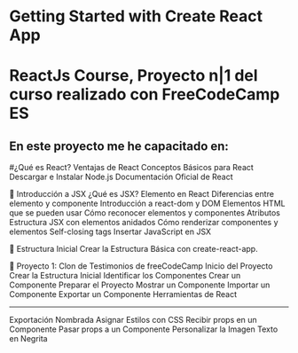 # Getting Started with Create React App
<h1>ReactJs Course, Proyecto n|1 del curso realizado con FreeCodeCamp ES</h1>

<h2>En este proyecto me he capacitado en: </h2>

#¿Qué es React? Ventajas de React
Conceptos Básicos para React
 Descargar e Instalar Node.js
 Documentación Oficial de React

🔹 Introducción a JSX
 ¿Qué es JSX?
Elemento en React
 Diferencias entre elemento y componente
 Introducción a react-dom y DOM
 Elementos HTML que se pueden usar
Cómo reconocer elementos y componentes
 Atributos
 Estructura JSX con elementos anidados
 Cómo renderizar componentes y elementos
 Self-closing tags
 Insertar JavaScript en JSX

🔹 Estructura Inicial
Crear la Estructura Básica con create-react-app.

🔹 Proyecto 1: Clon de Testimonios de freeCodeCamp
Inicio del Proyecto
 Crear la Estructura Inicial
 Identificar los Componentes
Crear un Componente
 Preparar el Proyecto
 Mostrar un Componente
 Importar un Componente
 Exportar un Componente
 Herramientas de React
 
 ---------------
  Exportación Nombrada
 Asignar Estilos con CSS
 Recibir props en un Componente
 Pasar props a un Componente
Personalizar la Imagen
 Texto en Negrita
